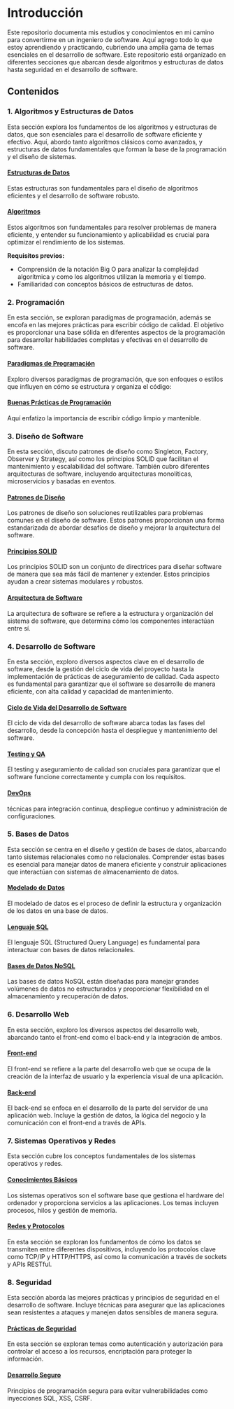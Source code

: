 # Introducción

Este repositorio documenta mis estudios y conocimientos en mi camino para convertirme en un ingeniero de software. Aquí agrego todo lo que estoy aprendiendo y practicando, cubriendo una amplia gama de temas esenciales en el desarrollo de software. Este repositorio está organizado en diferentes secciones que abarcan desde algoritmos y estructuras de datos hasta seguridad en el desarrollo de software.

## Contenidos


### 1. Algoritmos y Estructuras de Datos
Esta sección explora los fundamentos de los algoritmos y estructuras de datos, que son esenciales para el desarrollo de software eficiente y efectivo. Aquí, abordo tanto algoritmos clásicos como avanzados, y estructuras de datos fundamentales que forman la base de la programación y el diseño de sistemas.

#### [Estructuras de Datos](./data-structures/data-structure.md)
Estas estructuras son fundamentales para el diseño de algoritmos eficientes y el desarrollo de software robusto.

#### [Algoritmos](./algorithms/algorithms.md)
Estos algoritmos son fundamentales para resolver problemas de manera eficiente, y entender su funcionamiento y aplicabilidad es crucial para optimizar el rendimiento de los sistemas.

**Requisitos previos:**
- Comprensión de la notación Big O para analizar la complejidad algorítmica y como los algoritmos utilizan la memoria y el tiempo.
- Familiaridad con conceptos básicos de estructuras de datos.


### 2. Programación
En esta sección, se exploran paradigmas de programación, además se encofa en las mejores prácticas para escribir código de calidad. El objetivo es proporcionar una base sólida en diferentes aspectos de la programación para desarrollar habilidades completas y efectivas en el desarrollo de software.

#### [Paradigmas de Programación](./programming/paradigms/paradigms.md)
Exploro diversos paradigmas de programación, que son enfoques o estilos que influyen en cómo se estructura y organiza el código:

#### [Buenas Prácticas de Programación]()
Aquí enfatizo la importancia de escribir código limpio y mantenible.


### 3. Diseño de Software
En esta sección, discuto patrones de diseño como Singleton, Factory, Observer y Strategy, así como los principios SOLID que facilitan el mantenimiento y escalabilidad del software. También cubro diferentes arquitecturas de software, incluyendo arquitecturas monolíticas, microservicios y basadas en eventos.

#### [Patrones de Diseño]()
Los patrones de diseño son soluciones reutilizables para problemas comunes en el diseño de software. Estos patrones proporcionan una forma estandarizada de abordar desafíos de diseño y mejorar la arquitectura del software.

#### [Principios SOLID]()
Los principios SOLID son un conjunto de directrices para diseñar software de manera que sea más fácil de mantener y extender. Estos principios ayudan a crear sistemas modulares y robustos. 

#### [Arquitectura de Software]()
La arquitectura de software se refiere a la estructura y organización del sistema de software, que determina cómo los componentes interactúan entre sí.


### 4. Desarrollo de Software
En esta sección, exploro diversos aspectos clave en el desarrollo de software, desde la gestión del ciclo de vida del proyecto hasta la implementación de prácticas de aseguramiento de calidad. Cada aspecto es fundamental para garantizar que el software se desarrolle de manera eficiente, con alta calidad y capacidad de mantenimiento.

#### [Ciclo de Vida del Desarrollo de Software]()
El ciclo de vida del desarrollo de software abarca todas las fases del desarrollo, desde la concepción hasta el despliegue y mantenimiento del software. 

#### [Testing y QA]() 
El testing y aseguramiento de calidad son cruciales para garantizar que el software funcione correctamente y cumpla con los requisitos.

#### [DevOps]()
técnicas para integración continua, despliegue continuo y administración de configuraciones.

### 5. Bases de Datos
Esta sección se centra en el diseño y gestión de bases de datos, abarcando tanto sistemas relacionales como no relacionales. Comprender estas bases es esencial para manejar datos de manera eficiente y construir aplicaciones que interactúan con sistemas de almacenamiento de datos.

#### [Modelado de Datos]()
El modelado de datos es el proceso de definir la estructura y organización de los datos en una base de datos.

#### [Lenguaje SQL]()
El lenguaje SQL (Structured Query Language) es fundamental para interactuar con bases de datos relacionales.

#### [Bases de Datos NoSQL]()
Las bases de datos NoSQL están diseñadas para manejar grandes volúmenes de datos no estructurados y proporcionar flexibilidad en el almacenamiento y recuperación de datos. 


### 6. Desarrollo Web
En esta sección, exploro los diversos aspectos del desarrollo web, abarcando tanto el front-end como el back-end y la integración de ambos. 

#### [Front-end]()
El front-end se refiere a la parte del desarrollo web que se ocupa de la creación de la interfaz de usuario y la experiencia visual de una aplicación.

#### [Back-end]()
El back-end se enfoca en el desarrollo de la parte del servidor de una aplicación web. Incluye la gestión de datos, la lógica del negocio y la comunicación con el front-end a través de APIs. 


### 7. Sistemas Operativos y Redes
Esta sección cubre los conceptos fundamentales de los sistemas operativos y redes.

#### [Conocimientos Básicos]()
Los sistemas operativos son el software base que gestiona el hardware del ordenador y proporciona servicios a las aplicaciones. Los temas incluyen procesos, hilos y gestión de memoria. 

#### [Redes y Protocolos]()
En esta sección se exploran los fundamentos de cómo los datos se transmiten entre diferentes dispositivos, incluyendo los protocolos clave como TCP/IP y HTTP/HTTPS, así como la comunicación a través de sockets y APIs RESTful.


### 8. Seguridad
Esta sección aborda las mejores prácticas y principios de seguridad en el desarrollo de software. Incluye técnicas para asegurar que las aplicaciones sean resistentes a ataques y manejen datos sensibles de manera segura.

#### [Prácticas de Seguridad]()
En esta sección se exploran temas como autenticación y autorización para controlar el acceso a los recursos, encriptación para proteger la información.

#### [Desarrollo Seguro]()
Principios de programación segura para evitar vulnerabilidades como inyecciones SQL, XSS, CSRF.